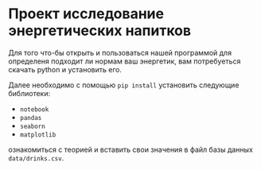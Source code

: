 # Проект исследование энергетических напитков
Для того что-бы открыть и пользоваться нашей программой для определеня подходит ли нормам ваш энергетик, вам потребуеться скачать python и установить его.

Далее необходимо с помощью `pip install` установить следующие библиотеки:
 - `notebook`
 - `pandas`
 - `seaborn`
 - `matplotlib`
 
ознакомиться с теорией и вставить свои значения в файл базы данных `data/drinks.csv`.